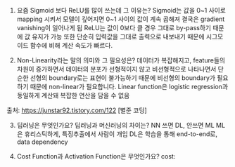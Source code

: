 1. 요즘 Sigmoid 보다 ReLU를 많이 쓰는데 그 이유는?
   Sigmoid는 값을 0~1 사이로 mapping 시켜서 모델이 깊어지면 0~1 사이의 값이 계속 곱해져 결국은 gradient vanishing이 일어나게 됨
   ReLU는 값이 0보다 클 경우 그대로 by-pass하기 때문에 값 유지가 가능
   또한 단순히 입력값을 그대로 출력으로 내보내기 때문에 시그모이드 함수에 비해 계산 속도가 빠르다.

2. Non-Linearity라는 말의 의미와 그 필요성은?
   데이터가 복잡해지고, feature들의 차원이 증가하면서 데이터의 분포가 선형적이지 않고 비선형적으로 나타나면서 단순한 선형의 boundary로는 표현이 불가능하기 때문에 비선형의 boundary가 필요하기 때문에 non-linear가 필요합니다.
   Linear function은 logistic regression과 동일하게 계산돼 복잡한 연산을 담을 수 없음

출처: https://junstar92.tistory.com/122 [별준 코딩]

3. 딥러닝은 무엇인가요? 딥러닝과 머신러닝의 차이는?
   NN 쓰면 DL, 안쓰면 ML
   ML은 휴리스틱하게, 특징추출에서 사람이 개입
   DL은 학습을 통해 end-to-end로, data dependency

4. Cost Function과 Activation Function은 무엇인가요?
   cost:
